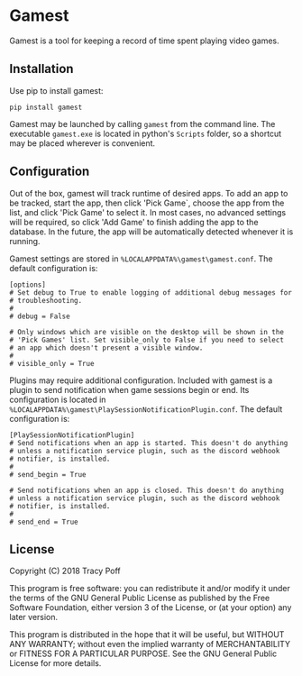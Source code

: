 # Gamest

Gamest is a tool for keeping a record of time spent playing video games.

## Installation

Use pip to install gamest:

```
pip install gamest
```

Gamest may be launched by calling `gamest` from the command line. The executable
`gamest.exe` is located in python's `Scripts` folder, so a shortcut may be
placed wherever is convenient.

## Configuration

Out of the box, gamest will track runtime of desired apps. To add an app to be
tracked, start the app, then click 'Pick Game`, choose the app from the list,
and click 'Pick Game' to select it. In most cases, no advanced settings will be
required, so click 'Add Game' to finish adding the app to the database. In the
future, the app will be automatically detected whenever it is running.

Gamest settings are stored in `%LOCALAPPDATA%\gamest\gamest.conf`. The default
configuration is:

```
[options]
# Set debug to True to enable logging of additional debug messages for
# troubleshooting.
#
# debug = False

# Only windows which are visible on the desktop will be shown in the
# 'Pick Games' list. Set visible_only to False if you need to select
# an app which doesn't present a visible window.
#
# visible_only = True
```

Plugins may require additional configuration. Included with gamest is a plugin
to send notification when game sessions begin or end. Its configuration is
located in `%LOCALAPPDATA%\gamest\PlaySessionNotificationPlugin.conf`. The
default configuration is:

```
[PlaySessionNotificationPlugin]
# Send notifications when an app is started. This doesn't do anything
# unless a notification service plugin, such as the discord webhook
# notifier, is installed.
#
# send_begin = True

# Send notifications when an app is closed. This doesn't do anything
# unless a notification service plugin, such as the discord webhook
# notifier, is installed.
#
# send_end = True
```

## License

Copyright (C) 2018  Tracy Poff

This program is free software: you can redistribute it and/or modify
it under the terms of the GNU General Public License as published by
the Free Software Foundation, either version 3 of the License, or
(at your option) any later version.

This program is distributed in the hope that it will be useful,
but WITHOUT ANY WARRANTY; without even the implied warranty of
MERCHANTABILITY or FITNESS FOR A PARTICULAR PURPOSE.  See the
GNU General Public License for more details.
